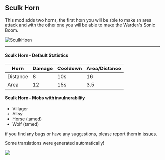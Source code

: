 **Sculk Horn**
-----------------------

This mod adds two horns, the first horn you will be able to make an area attack and with the other one you will be able
to make the Warden's Sonic Boom.

![SculkHoen](https://imgur.com/GLqDBGx.png)

* * *

#### **Sculk Horn - Default Statistics**

| Horn     | Damage | Cooldown | Area/Distance |
|----------|--------|----------|---------------|
| Distance | 8      | 10s      | 16            |
| Area     | 12     | 15s      | 3.5           |

#### **Sculk Horn - Mobs with invulnerability**

- Villager
- Allay
- Horse (tamed)
- Wolf (tamed)

if you find any bugs or have any suggestions, please report them
in [issues](https://github.com/anviaan/SculkHorn/issues "Issues").

Some translations were generated automatically!

[<img src="https://i.imgur.com/RJPr4Ij.png">](https://billing.kinetichosting.net/aff.php?aff=127)